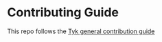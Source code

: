 # Contributing Guide

This repo follows the [Tyk general contribution guide](https://github.com/TykTechnologies/tyk-templates/blob/letzya-contrib/.github/CONTRIBUTING.md)


<!-- Add content specific to your repo:

### Our SLA for issues and bugs
We do value the time each contributor spends contributing to this repo, and we work hard to make sure we respond to your issues and pull requests as soon as we can.
*Detail your SLA*

Below we have outlined. 

### Building and Running test
*Explain to the contributor how they can build and run test cases for this project*

### Coding Conventions
*If your team has any coding conventions write them here*

-->
